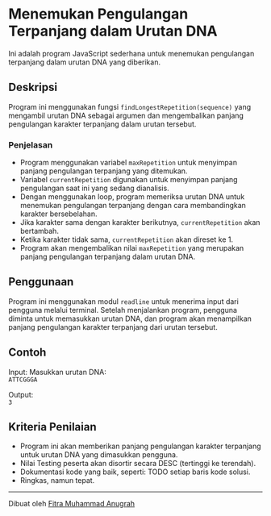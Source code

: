 # Menemukan Pengulangan Terpanjang dalam Urutan DNA

Ini adalah program JavaScript sederhana untuk menemukan pengulangan terpanjang dalam urutan DNA yang diberikan.

## Deskripsi

Program ini menggunakan fungsi `findLongestRepetition(sequence)` yang mengambil urutan DNA sebagai argumen dan mengembalikan panjang pengulangan karakter terpanjang dalam urutan tersebut.

### Penjelasan

- Program menggunakan variabel `maxRepetition` untuk menyimpan panjang pengulangan terpanjang yang ditemukan.
- Variabel `currentRepetition` digunakan untuk menyimpan panjang pengulangan saat ini yang sedang dianalisis.
- Dengan menggunakan loop, program memeriksa urutan DNA untuk menemukan pengulangan terpanjang dengan cara membandingkan karakter bersebelahan.
- Jika karakter sama dengan karakter berikutnya, `currentRepetition` akan bertambah.
- Ketika karakter tidak sama, `currentRepetition` akan direset ke 1.
- Program akan mengembalikan nilai `maxRepetition` yang merupakan panjang pengulangan terpanjang dalam urutan DNA.

## Penggunaan

Program ini menggunakan modul `readline` untuk menerima input dari pengguna melalui terminal.
Setelah menjalankan program, pengguna diminta untuk memasukkan urutan DNA, dan program akan menampilkan panjang pengulangan karakter terpanjang dari urutan tersebut.

## Contoh

Input:
Masukkan urutan DNA: <br>
`ATTCGGGA`

Output: <br>
`3`


## Kriteria Penilaian

- Program ini akan memberikan panjang pengulangan karakter terpanjang untuk urutan DNA yang dimasukkan pengguna.
- Nilai Testing peserta akan disortir secara DESC (tertinggi ke terendah).
- Dokumentasi kode yang baik, seperti: TODO setiap baris kode solusi.
- Ringkas, namun tepat.

---
Dibuat oleh [Fitra Muhammad Anugrah](https://github.com/Samunee)
